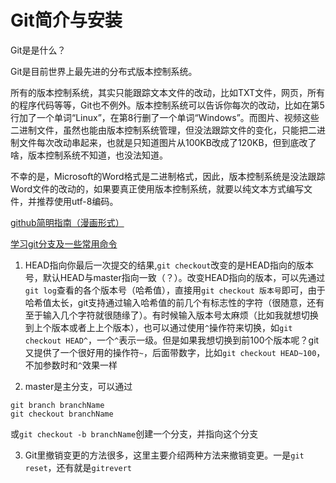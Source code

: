 # Git简介与安装

Git是是什么？

Git是目前世界上最先进的分布式版本控制系统。

所有的版本控制系统，其实只能跟踪文本文件的改动，比如TXT文件，网页，所有的程序代码等等，Git也不例外。版本控制系统可以告诉你每次的改动，比如在第5行加了一个单词“Linux”，在第8行删了一个单词“Windows”。而图片、视频这些二进制文件，虽然也能由版本控制系统管理，但没法跟踪文件的变化，只能把二进制文件每次改动串起来，也就是只知道图片从100KB改成了120KB，但到底改了啥，版本控制系统不知道，也没法知道。

不幸的是，Microsoft的Word格式是二进制格式，因此，版本控制系统是没法跟踪Word文件的改动的，如果要真正使用版本控制系统，就要以纯文本方式编写文件，并推荐使用utf-8编码。



[github简明指南（漫画形式）](http://rogerdudler.github.io/git-guide/index.zh.html)

[学习git分支及一些常用命令](https://github.com/pcottle/learnGitBranching)



1. HEAD指向你最后一次提交的结果,`git checkout`改变的是HEAD指向的版本号，默认HEAD与master指向一致（？）。改变HEAD指向的版本，可以先通过`git log`查看的各个版本号（哈希值），直接用`git checkout 版本号`即可，由于哈希值太长，git支持通过输入哈希值的前几个有标志性的字符（很随意，还有至于输入几个字符就很随缘了）。有时候输入版本号太麻烦（比如我就想切换到上个版本或者上上个版本），也可以通过使用`^`操作符来切换，如`git checkout HEAD^`，一个`^`表示一级。但是如果我想切换到前100个版本呢？git又提供了一个很好用的操作符`~`，后面带数字，比如`git checkout HEAD~100`，不加参数时和`^`效果一样

2. master是主分支，可以通过

```
git branch branchName
git checkout branchName
```

或`git checkout -b branchName`创建一个分支，并指向这个分支

3. Git里撤销变更的方法很多，这里主要介绍两种方法来撤销变更。一是`git reset`，还有就是`gitrevert`

